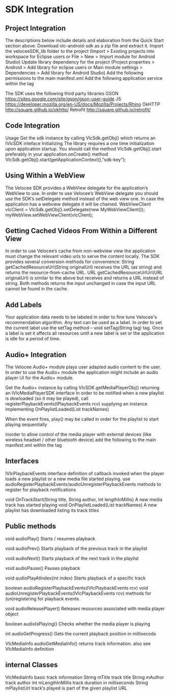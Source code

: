 SDK Integration
===============

Project Integration
-------------------
The descriptions below include details and elaboration from the Quick Start section above.
Download vlc-android-sdk as a zip file and extract it. Import the veloceeSDK_lib folder to the project (Import > Existing projects into workspace for Eclipse users or File > New > Import module for Android Studio)
Update library dependency for the project (Project properties > Android > Add library for eclipse users or Main module settings > Dependencies > Add library for Android Studio)
Add the following permissions to the main manifest.xml
<uses-permission android:name="android.permission.INTERNET" />
<uses-permission android:name="android.permission.ACCESS_NETWORK_STATE" />
Add the following application service within the <application> tag
<service android:name="com.velocee.sdk.VeloceeSDKService" />​

The SDK uses the following third party libraries 
GSON
https://sites.google.com/site/gson/gson-user-guide
JS
https://developer.mozilla.org/en-US/docs/Mozilla/Projects/Rhino
OkHTTP
http://square.github.io/okhttp/
Retrofit
http://square.github.io/retrofit/

Code Integration
----------------
Usage
Get the sdk instance by calling VlcSdk.getObj() which returns an IVlcSDK inteface
Initializing
The library requires a one time initialization upon application startup. You should call the method VlcSdk.getObj().start preferably in your application.onCreate() method
VlcSdk.getObj().start(getApplicationContext(),"sdk-key");

Using Within a WebView
----------------------
The Velocee SDK provides a WebView delegate for the application’s WebView to use. In order to use Velocee’s WebView delegate you should use the SDK’s setDelegate method instead of the web view one. In case the application has a webview delegate it will be chained.
WebViewClient vlcClient = VlcSdk.getObj().setDelegate(new MyWebViewClient());
myWebView.setWebViewClient(vlcClient);

Getting Cached Videos From Within a Different View
--------------------------------------------------
In order to use Velocee’s cache from non-webview view the application must change the relevant video urls to serve the content locally. The SDK provides several conversion methods for convenience:
 String getCachedResourceUrl(String originalUrl) receives the URL (as string) and returns the resource-from-cache URL.
URL getCachedResourceUrlUrl(URL originalUrl)
is similar to the above but receives and returns a URL instead of string. Both methods returns the input unchanged in case the input URL cannot be found in the cache.

Add Labels
----------
Your application data needs to be labeled in order to fine tune Velocee's recommendation algorithm. Any text can be used as a label. In order to set the current label use the setTag method – void setTag(String tag) tag. Once a label is set it affects all resources until a new label is set or the application is idle for a period of time.

Audio+ Integration
------------------
The Velocee Audio+ module plays user adapted audio content to the user.
In order to use the Audio+ module the application might include an audio player UI for the Audio+ module.

Get the Audio+ instance by calling VlcSDK.getMediaPlayerObj()
returning an IVlcMediaPlayerSDK interface
In order to be notified when a new playlist is dowloaded (so it may be played), call registerPlaybackEvents(IPlaybackEvents rcv)
supplying an instance implementing OnPlaylistLoaded(List<String> trackNames)

When the event fires, play() may be called in order for the playlist to start playing sequentially

inorder to allow control of the media player with external devices (like wireless headset / other bluetooth device)
add the following to the main manifest.xml within the <application> tag
<receiver android:name="com.velocee.sdk.VlcMediaController">
    <intent-filter>
        <action android:name="android.intent.action.MEDIA_BUTTON" />
    </intent-filter>
</receiver>

Interfaces
----------
IVlcPlaybackEvents interface definition of callback invoked when the player loads a new playlist or a new media file started playing. use audioRegisterPlaybackEvents/audioUnregisterPlaybackEvents methods to register for playback notifications

void OnTrackStart(String title, String author, int lengthInMillis)
A new media track has started playing
void OnPlaylistLoaded(List<String> trackNames)
A new playlist has downloaded listing its track titles

Public methods
----------
void audioPlay()
Starts / resumes playback

void audioPrev()
Starts playback of the previous track in the playlist

void audioNext()
Starts playback of the next track in the playlist

void audioPause()
Pauses playback

void audioPlayAtIndex(int index)
Starts playback of a specific track 


boolean audioRegisterPlaybackEvents(IVlcPlaybackEvents rcv)
void     audioUnregisterPlaybackEvents(IVlcPlaybackEvents rcv)
methods for (un)registering for playback events

void audioReleasePlayer()
Releases resources associated with media player object

boolean      audioIsPlaying()
Checks whether the media player is playing

int     audioGetProgress()
Gets the current playback position in millisecods


VlcMediaInfo  audioGetMediaInfo()
returns track information. also see VlcMediaInfo definition

internal Classes
----------------
VlcMediaInfo basic track information
String mTitle track title
String mAuthor track author
int mLengthInMillis track duration in milliseconds
String mPlaylistUrl track’s played is part of the given playlist URL
